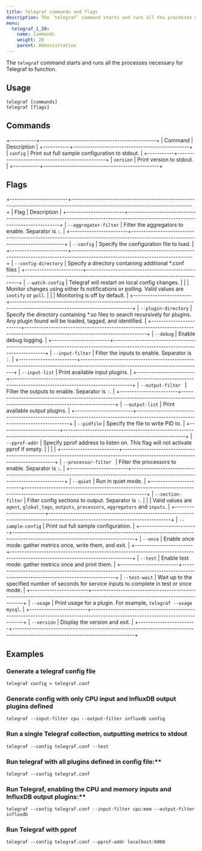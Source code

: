```yaml
---
title: Telegraf commands and flags
description: The `telegraf` command starts and runs all the processes necessary for Telegraf to function.
menu:
  telegraf_1_20:
    name: Commands
    weight: 20
    parent: Administration
---
```


The `telegraf` command starts and runs all the processes necessary for Telegraf to function.

## Usage

```
telegraf [commands]
telegraf [flags]
```

## Commands

+-----------+------------------------------------------------+
| Command   | Description                                    |
+-----------+------------------------------------------------+
| `config`  | Print out full sample configuration to stdout. |
+-----------+------------------------------------------------+
| `version` | Print version to stdout.                       |
+-----------+------------------------------------------------+

## Flags

+------------------------+--------------------------------------------------------------------------------------------------------------------------------+
| Flag                   | Description                                                                                                                    |
+------------------------+--------------------------------------------------------------------------------------------------------------------------------+
| `--aggregator-filter`  | Filter the aggregators to enable. Separator is `:`.                                                                            |
+------------------------+--------------------------------------------------------------------------------------------------------------------------------+
| `--config`             | Specify the configuration file to load.                                                                                        |
+------------------------+--------------------------------------------------------------------------------------------------------------------------------+
| `--config-directory`   | Specify a directory containing additional *.conf files                                                                         |
+------------------------+--------------------------------------------------------------------------------------------------------------------------------+
| `--watch-config`       | Telegraf will restart on local config changes.                                                                                 |
|                        |  Monitor changes using either fs notifications or polling. Valid values are `inotify` or `poll`.                               |
|                        |  Monitoring is off by default.                                                                                                 |
+------------------------+--------------------------------------------------------------------------------------------------------------------------------+
| `--plugin-directory`   | Specify the directory containing *.so files to search recursively for plugins. Any plugin found will be loaded, tagged, and identified. |
+------------------------+--------------------------------------------------------------------------------------------------------------------------------+
| `--debug`              | Enable debug logging.                                                                                                          |
+------------------------+--------------------------------------------------------------------------------------------------------------------------------+
| `--input-filter`      | Filter the inputs to enable. Separator is `:`.                                                                                 |
+------------------------+--------------------------------------------------------------------------------------------------------------------------------+
| `--input-list`         | Print available input plugins.                                                                                                 |
+------------------------+--------------------------------------------------------------------------------------------------------------------------------+
| `--output-filter `     | Filter the outputs to enable. Separator is `:`.                                                                                |
+------------------------+--------------------------------------------------------------------------------------------------------------------------------+
| `--output-list`        | Print available output plugins.                                                                                                |
+------------------------+--------------------------------------------------------------------------------------------------------------------------------+
| `--pidfile`           | Specify the file to write PID to.                                                                                          |
+------------------------+--------------------------------------------------------------------------------------------------------------------------------+
| `--pprof-addr`         | Specify pprof address to listen on. This flag  will not activate pprof if empty.                                               |
|                        |                                                                                                                                |
+------------------------+--------------------------------------------------------------------------------------------------------------------------------+
| `--processor-filter `  | Filter the processors to enable. Separator is `:`.                                                                             |
+------------------------+--------------------------------------------------------------------------------------------------------------------------------+
| `--quiet`              | Run in quiet mode.                                                                                                             |
+------------------------+--------------------------------------------------------------------------------------------------------------------------------+
| `--section-filter`     | Filter config sections to output. Separator is `:`.                                                                            |
|                        |  Valid values are `agent`, `global_tags`, `outputs`, `processors`, `aggregators` and `inputs`.                                 |
+------------------------+--------------------------------------------------------------------------------------------------------------------------------+
| `--sample-config`      | Print out full sample configuration.                                                                                           |
+------------------------+--------------------------------------------------------------------------------------------------------------------------------+
| `--once`               | Enable once mode: gather metrics once, write them, and exit.                                                                   |
+------------------------+--------------------------------------------------------------------------------------------------------------------------------+
| `--test`               | Enable test mode: gather metrics once and print them.                                                                          |
+------------------------+--------------------------------------------------------------------------------------------------------------------------------+
| `--test-wait`          | Wait up to the specified number of seconds for service inputs to complete in test or once mode.                                |
+------------------------+--------------------------------------------------------------------------------------------------------------------------------+
| `--usage`              | Print usage for a plugin. For example, `telegraf --usage mysql`.                                                               |
+------------------------+--------------------------------------------------------------------------------------------------------------------------------+
| `--version`            | Display the version and exit.                                                                                                  |
+------------------------+--------------------------------------------------------------------------------------------------------------------------------+

## Examples

### Generate a telegraf config file

`telegraf config > telegraf.conf`

### Generate config with only CPU input and InfluxDB output plugins defined

`telegraf --input-filter cpu --output-filter influxdb config`

### Run a single Telegraf collection, outputting metrics to stdout

`telegraf --config telegraf.conf --test`

### Run telegraf with all plugins defined in config file:**

`telegraf --config telegraf.conf`

### Run Telegraf, enabling the CPU and memory inputs and InfluxDB output plugins:**

`telegraf --config telegraf.conf --input-filter cpu:mem --output-filter influxdb`

### Run Telegraf with pprof

`telegraf --config telegraf.conf --pprof-addr localhost:6060`
